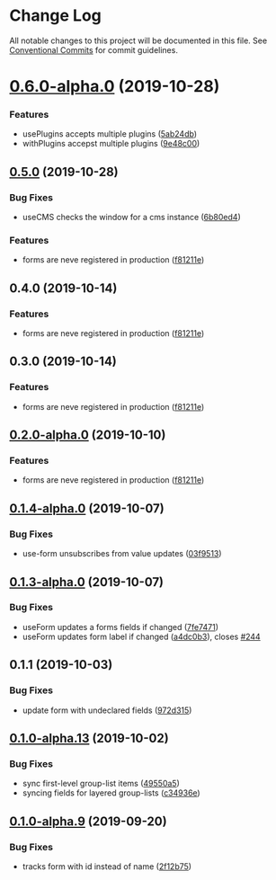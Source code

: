 # Change Log

All notable changes to this project will be documented in this file.
See [Conventional Commits](https://conventionalcommits.org) for commit guidelines.

# [0.6.0-alpha.0](https://github.com/tinacms/tinacms/compare/react-tinacms@0.5.0-alpha.0...react-tinacms@0.6.0-alpha.0) (2019-10-28)


### Features

* usePlugins accepts multiple plugins ([5ab24db](https://github.com/tinacms/tinacms/commit/5ab24db))
* withPlugins accepst multiple plugins ([9e48c00](https://github.com/tinacms/tinacms/commit/9e48c00))





## [0.5.0](https://github.com/tinacms/tinacms/compare/react-tinacms@0.5.0-alpha.0...react-tinacms@0.5.0) (2019-10-28)

### Bug Fixes

- useCMS checks the window for a cms instance ([6b80ed4](https://github.com/tinacms/tinacms/commit/6b80ed4))

### Features

- forms are neve registered in production ([f81211e](https://github.com/tinacms/tinacms/commit/f81211e))

## 0.4.0 (2019-10-14)

### Features

- forms are neve registered in production ([f81211e](https://github.com/tinacms/tinacms/commit/f81211e))

## 0.3.0 (2019-10-14)

### Features

- forms are neve registered in production ([f81211e](https://github.com/tinacms/tinacms/commit/f81211e))

## [0.2.0-alpha.0](https://github.com/tinacms/tinacms/compare/react-tinacms@0.1.1...react-tinacms@0.2.0-alpha.0) (2019-10-10)

### Features

- forms are neve registered in production ([f81211e](https://github.com/tinacms/tinacms/commit/f81211e))

## [0.1.4-alpha.0](https://github.com/tinacms/tinacms/compare/react-tinacms@0.1.3...react-tinacms@0.1.4-alpha.0) (2019-10-07)

### Bug Fixes

- use-form unsubscribes from value updates ([03f9513](https://github.com/tinacms/tinacms/commit/03f9513))

## [0.1.3-alpha.0](https://github.com/tinacms/tinacms/compare/react-tinacms@0.1.1...react-tinacms@0.1.3-alpha.0) (2019-10-07)

### Bug Fixes

- useForm updates a forms fields if changed ([7fe7471](https://github.com/tinacms/tinacms/commit/7fe7471))
- useForm updates form label if changed ([a4dc0b3](https://github.com/tinacms/tinacms/commit/a4dc0b3)), closes [#244](https://github.com/tinacms/tinacms/issues/244)

## 0.1.1 (2019-10-03)

### Bug Fixes

- update form with undeclared fields ([972d315](https://github.com/tinacms/tinacms/commit/972d315))

## [0.1.0-alpha.13](https://github.com/tinacms/tinacms/compare/react-tinacms@0.1.0-alpha.12...react-tinacms@0.1.0-alpha.13) (2019-10-02)

### Bug Fixes

- sync first-level group-list items ([49550a5](https://github.com/tinacms/tinacms/commit/49550a5))
- syncing fields for layered group-lists ([c34936e](https://github.com/tinacms/tinacms/commit/c34936e))

## [0.1.0-alpha.9](https://github.com/tinacms/tinacms/compare/react-tinacms@0.1.0-alpha.8...react-tinacms@0.1.0-alpha.9) (2019-09-20)

### Bug Fixes

- tracks form with id instead of name ([2f12b75](https://github.com/tinacms/tinacms/commit/2f12b75))
